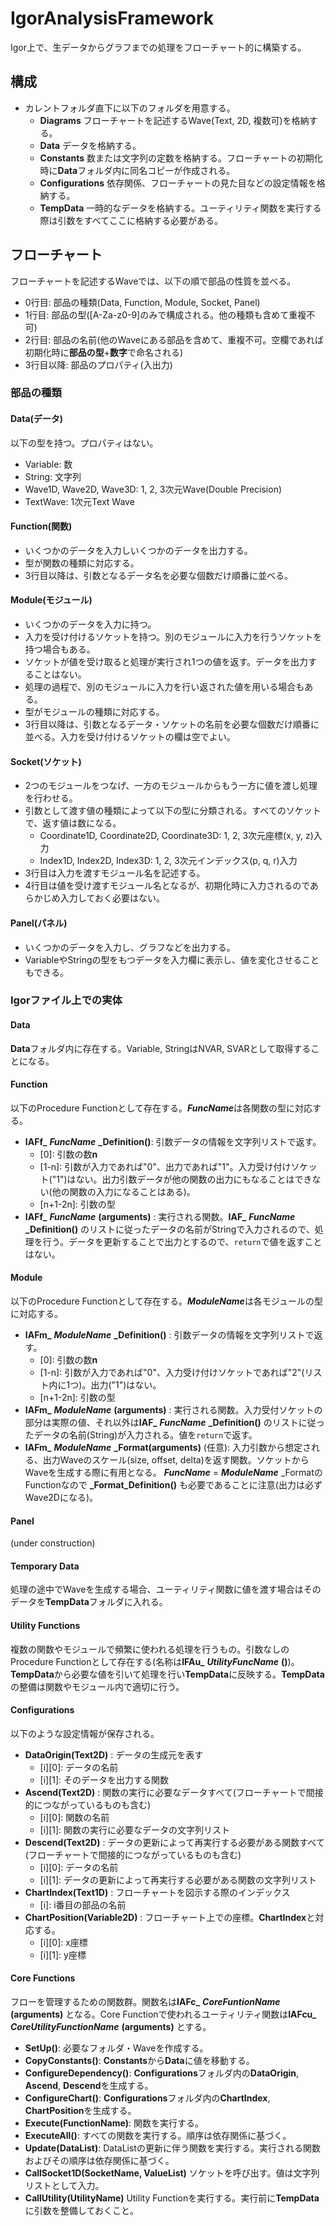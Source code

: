 # IgorAnalysisFramework
Igor上で、生データからグラフまでの処理をフローチャート的に構築する。

## 構成
- カレントフォルダ直下に以下のフォルダを用意する。
  - **Diagrams** フローチャートを記述するWave(Text, 2D, 複数可)を格納する。
  - **Data** データを格納する。
  - **Constants** 数または文字列の定数を格納する。フローチャートの初期化時に**Data**フォルダ内に同名コピーが作成される。
  - **Configurations** 依存関係、フローチャートの見た目などの設定情報を格納する。
  - **TempData** 一時的なデータを格納する。ユーティリティ関数を実行する際は引数をすべてここに格納する必要がある。

## フローチャート
フローチャートを記述するWaveでは、以下の順で部品の性質を並べる。
- 0行目: 部品の種類(Data, Function, Module, Socket, Panel)
- 1行目: 部品の型(\[A-Za-z0-9\]のみで構成される。他の種類も含めて重複不可)
- 2行目: 部品の名前(他のWaveにある部品を含めて、重複不可。空欄であれば初期化時に**部品の型**+**数字**で命名される)
- 3行目以降: 部品のプロパティ(入出力)

### 部品の種類
#### Data(データ)
以下の型を持つ。プロパティはない。
- Variable: 数
- String: 文字列
- Wave1D, Wave2D, Wave3D: 1, 2, 3次元Wave(Double Precision)
- TextWave: 1次元Text Wave

#### Function(関数)
- いくつかのデータを入力しいくつかのデータを出力する。
- 型が関数の種類に対応する。
- 3行目以降は、引数となるデータ名を必要な個数だけ順番に並べる。

#### Module(モジュール)
- いくつかのデータを入力に持つ。
- 入力を受け付けるソケットを持つ。別のモジュールに入力を行うソケットを持つ場合もある。
- ソケットが値を受け取ると処理が実行され1つの値を返す。データを出力することはない。
- 処理の過程で、別のモジュールに入力を行い返された値を用いる場合もある。
- 型がモジュールの種類に対応する。
- 3行目以降は、引数となるデータ・ソケットの名前を必要な個数だけ順番に並べる。入力を受け付けるソケットの欄は空でよい。

#### Socket(ソケット)
- 2つのモジュールをつなげ、一方のモジュールからもう一方に値を渡し処理を行わせる。
- 引数として渡す値の種類によって以下の型に分類される。すべてのソケットで、返す値は数になる。
  - Coordinate1D, Coordinate2D, Coordinate3D: 1, 2, 3次元座標(x, y, z)入力
  - Index1D, Index2D, Index3D: 1, 2, 3次元インデックス(p, q, r)入力
- 3行目は入力を渡すモジュール名を記述する。
- 4行目は値を受け渡すモジュール名となるが、初期化時に入力されるのであらかじめ入力しておく必要はない。

#### Panel(パネル)
- いくつかのデータを入力し、グラフなどを出力する。
- VariableやStringの型をもつデータを入力欄に表示し、値を変化させることもできる。

### Igorファイル上での実体
#### Data
**Data**フォルダ内に存在する。Variable, StringはNVAR, SVARとして取得することになる。

#### Function
以下のProcedure Functionとして存在する。***FuncName***は各関数の型に対応する。
- **IAFf\_** ***FuncName*** **\_Definition()**: 引数データの情報を文字列リストで返す。
  - \[0\]: 引数の数**n**
  - \[1-n\]: 引数が入力であれば"0"、出力であれば"1"。入力受け付けソケット("1")はない。出力引数データが他の関数の出力にもなることはできない(他の関数の入力になることはある)。
  - \[n+1-2n\]: 引数の型
- **IAFf\_** ***FuncName*** **(arguments)** : 実行される関数。**IAF\_** ***FuncName*** **\_Definition()** のリストに従ったデータの名前がStringで入力されるので、処理を行う。データを更新することで出力とするので、```return```で値を返すことはない。

#### Module
以下のProcedure Functionとして存在する。***ModuleName***は各モジュールの型に対応する。
- **IAFm\_** ***ModuleName*** **\_Definition()** : 引数データの情報を文字列リストで返す。
  - \[0\]: 引数の数**n**
  - \[1-n\]: 引数が入力であれば"0"、入力受け付けソケットであれば"2"(リスト内に1つ)。出力("1")はない。
  - \[n+1-2n\]: 引数の型
- **IAFm\_** ***ModuleName*** **(arguments)** : 実行される関数。入力受付ソケットの部分は実際の値、それ以外は**IAF\_** ***FuncName*** **\_Definition()** のリストに従ったデータの名前(String)が入力される。値を```return```で返す。
- **IAFm\_** ***ModuleName*** **\_Format(arguments)** (任意): 入力引数から想定される、出力Waveのスケール(size, offset, delta)を返す関数。ソケットからWaveを生成する際に有用となる。 ***FuncName*** = ***ModuleName*** \_FormatのFunctionなので **\_Format_Definition()** も必要であることに注意(出力は必ずWave2Dになる)。

#### Panel
(under construction)

#### Temporary Data
処理の途中でWaveを生成する場合、ユーティリティ関数に値を渡す場合はそのデータを**TempData**フォルダに入れる。

#### Utility Functions
複数の関数やモジュールで頻繁に使われる処理を行うもの。引数なしのProcedure Functionとして存在する(名称は**IFAu\_** ***UtilityFuncName*** **()**)。
**TempData**から必要な値を引いて処理を行い**TempData**に反映する。**TempData**の整備は関数やモジュール内で適切に行う。

#### Configurations
以下のような設定情報が保存される。
- **DataOrigin(Text2D)** : データの生成元を表す
  - \[i\]\[0\]: データの名前
  - \[i\]\[1\]: そのデータを出力する関数
- **Ascend(Text2D)** : 関数の実行に必要なデータすべて(フローチャートで間接的につながっているものも含む)
  - \[i\]\[0\]: 関数の名前
  - \[i\]\[1\]: 関数の実行に必要なデータの文字列リスト
- **Descend(Text2D)** : データの更新によって再実行する必要がある関数すべて(フローチャートで間接的につながっているものも含む)
  - \[i\]\[0\]: データの名前
  - \[i\]\[1\]: データの更新によって再実行する必要がある関数の文字列リスト
- **ChartIndex(Text1D)** : フローチャートを図示する際のインデックス
  - \[i\]: i番目の部品の名前
- **ChartPosition(Variable2D)** : フローチャート上での座標。**ChartIndex**と対応する。
  - \[i\]\[0\]: x座標
  - \[i\]\[1\]: y座標
  
#### Core Functions
フローを管理するための関数群。関数名は**IAFc\_** ***CoreFuntionName*** **(arguments)** となる。Core Functionで使われるユーティリティ関数は**IAFcu\_** ***CoreUtilityFunctionName*** **(arguments)** とする。
- **SetUp()**: 必要なフォルダ・Waveを作成する。
- **CopyConstants()**: **Constants**から**Data**に値を移動する。
- **ConfigureDependency()**: **Configurations**フォルダ内の**DataOrigin**, **Ascend**, **Descend**を生成する。
- **ConfigureChart()**: **Configurations**フォルダ内の**ChartIndex**, **ChartPosition**を生成する。
- **Execute(FunctionName)**: 関数を実行する。
- **ExecuteAll()**: すべての関数を実行する。順序は依存関係に基づく。
- **Update(DataList)**: DataListの更新に伴う関数を実行する。実行される関数およびその順序は依存関係に基づく。
- **CallSocket1D(SocketName, ValueList)** ソケットを呼び出す。値は文字列リストとして入力。
- **CallUtility(UtilityName)** Utility Functionを実行する。実行前に**TempData**に引数を整備しておくこと。
